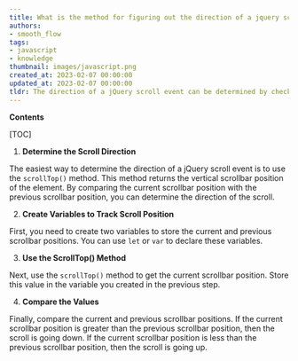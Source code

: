 ```yaml
---
title: What is the method for figuring out the direction of a jquery scroll event?
authors:
- smooth_flow
tags:
- javascript
- knowledge
thumbnail: images/javascript.png
created_at: 2023-02-07 00:00:00
updated_at: 2023-02-07 00:00:00
tldr: The direction of a jQuery scroll event can be determined by checking the value of the scrollTop or scrollLeft properties.
---
```


**Contents**

[TOC]

1. **Determine the Scroll Direction**

The easiest way to determine the direction of a jQuery scroll event is to use the `scrollTop()` method. This method returns the vertical scrollbar position of the element. By comparing the current scrollbar position with the previous scrollbar position, you can determine the direction of the scroll.

2. **Create Variables to Track Scroll Position**

First, you need to create two variables to store the current and previous scrollbar positions. You can use `let` or `var` to declare these variables.

3. **Use the ScrollTop() Method**

Next, use the `scrollTop()` method to get the current scrollbar position. Store this value in the variable you created in the previous step.

4. **Compare the Values**

Finally, compare the current and previous scrollbar positions. If the current scrollbar position is greater than the previous scrollbar position, then the scroll is going down. If the current scrollbar position is less than the previous scrollbar position, then the scroll is going up.
